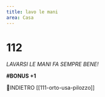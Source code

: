 ```yaml
---
title: lavo le mani
area: Casa
---
```

# 112
_LAVARSI LE MANI FA SEMPRE BENE!_

**#BONUS +1**

👣INDIETRO [[111-orto-usa-pilozzo]]
